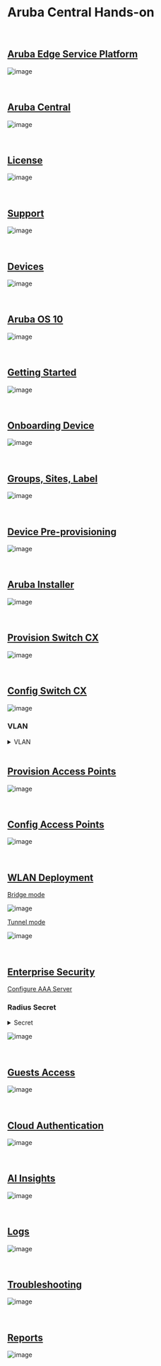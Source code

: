 # Aruba Central Hands-on

<br>

## [Aruba Edge Service Platform](https://www.arubanetworks.com/solutions/aruba-esp/)

![image](https://github.com/aruba-id-edu/guide/assets/137608707/bca1bea6-4ba9-4c44-a4c7-388e061504f8)

<br>

## [Aruba Central](https://www.arubanetworks.com/products/network-management-operations/central/)

![image](https://github.com/aruba-id-edu/guide/assets/137608707/7f300516-5dcd-46a9-9016-c9eb166c4e88)

<br>

## [License](https://www.arubanetworks.com/techdocs/central/latest/content/nms/subscriptions/lic-ovr-lic-typs.htm)

![image](https://github.com/aruba-id-edu/guide/assets/137608707/4baa9c11-b795-4442-b37a-d35981280ecb)

<br>

## [Support](https://www.arubanetworks.com/resource/foundation-care-for-aruba-support-services/)

![image](https://github.com/aruba-id-edu/guide/assets/137608707/81bc6ef9-faa6-4bbf-99ad-d5e8ebf5253a)

<br>

## [Devices](https://www.arubanetworks.com/techdocs/central/latest/content/nms/overview/supported_devices.htm)

![image](https://github.com/aruba-id-edu/guide/assets/137608707/231de688-2e34-4f15-9fe1-b904e27d4cc4)

<br>

## [Aruba OS 10](https://www.arubanetworks.com/resource/aos-10-at-a-glance/)

![image](https://github.com/aruba-id-edu/guide/assets/137608707/95c115f2-6ba2-4a0a-9ebd-39bc01a5aabb)

<br>

## [Getting Started](https://www.arubanetworks.com/techdocs/central/latest/content/nms/get-started/typical_workflow.htm)

![image](https://github.com/aruba-id-edu/guide/assets/137608707/5dbb0dc7-4c4d-4316-a12c-4e9e9daba1b2)

<br>

## [Onboarding Device](https://www.arubanetworks.com/techdocs/central/latest/content/nms/device-prepro/onboard-devices.htm)

![image](https://github.com/aruba-id-edu/guide/assets/137608707/face552f-b152-4923-b283-3766780ac555)

<br>

## [Groups, Sites, Label](https://www.arubanetworks.com/techdocs/central/latest/content/nms/maintenance/network-structure.htm)

![image](https://github.com/aruba-id-edu/guide/assets/137608707/e810b992-d5cc-44cd-a95d-d4e260dafe0d)

<br>

## [Device Pre-provisioning](https://www.arubanetworks.com/techdocs/central/latest/content/nms/device-prepro/device-prepro.htm)
![image](https://github.com/aruba-id-edu/guide/assets/137608707/9463cfb2-3bc5-4b4f-8d87-6bd82b11938a)

<br>

## [Aruba Installer](https://www.arubanetworks.com/techdocs/central/latest/content/nms/install-manager/install-manager.htm)

![image](https://github.com/aruba-id-edu/guide/assets/137608707/471a1a38-b3c6-4d6f-8036-996589d34b39)

<br>

## [Provision Switch CX](https://www.arubanetworks.com/techdocs/central/latest/content/nms/aos-cx/get-started/quick-start-switch-cx.htm)

![image](https://github.com/aruba-id-edu/guide/assets/137608707/d26f90e6-b05f-4d74-8aec-c2e53afaf56a)

<br>

## [Config Switch CX](https://www.arubanetworks.com/techdocs/central/latest/content/nms/aos-cx/cfg/conf-cx-ui-groups.htm)
![image](https://github.com/aruba-id-edu/guide/assets/137608707/a910ceea-a0a2-4439-8f25-018d0f206f55)

### VLAN

<details close>
  <summary>VLAN</summary>
untagged: default
  
  tagged: 24
</details>

<br>

## [Provision Access Points](https://www.arubanetworks.com/techdocs/central/latest/content/aos10x/cfg/aps/aos10-conf_ap.htm)

![image](https://github.com/aruba-id-edu/guide/assets/137608707/91f93505-fa44-4260-b717-696cef54501e)

<br>

## [Config Access Points](https://www.arubanetworks.com/techdocs/central/latest/content/aos10x/cfg/aps/aos10-conf_ap.htm)

![image](https://github.com/aruba-id-edu/guide/assets/137608707/6917809f-f51d-4889-8bff-6a584599a393)

<br>

## [WLAN Deployment](https://www.arubanetworks.com/techdocs/central/latest/content/aos10x/cfg/aps/conf_wlan_ssid.htm)

[Bridge mode](https://www.arubanetworks.com/techdocs/central/latest/content/aos10x/cfg/bridge-mod-dep/cfg-wlan-bridge.htm)

![image](https://github.com/aruba-id-edu/guide/assets/137608707/5b739cf9-e02f-45aa-95e0-29a51e22e255)

[Tunnel mode](https://www.arubanetworks.com/techdocs/central/latest/content/aos10x/cfg/tunnel-mixed-mode-dep/cfg-wlan-overlay.htm)

![image](https://github.com/aruba-id-edu/guide/assets/137608707/dbd0e0eb-878c-4826-9f70-37d6a39eb8b6)

<br>

## [Enterprise Security](https://www.arubanetworks.com/techdocs/central/latest/content/aos10x/cfg/bridge-mod-dep/cfg-security-bridge-ent.htm)

[Configure AAA Server](https://www.arubanetworks.com/techdocs/central/latest/content/aos10x/cfg/bridge-mod-dep/cfg-external-auth.htm)

### Radius Secret

<details close>
  <summary>Secret</summary>
aruba123
</details>

![image](https://github.com/aruba-id-edu/guide/assets/137608707/9a3a4e04-dffb-4958-a85f-905f778e4536)

<br>

## [Guests Access](https://www.arubanetworks.com/techdocs/central/latest/content/nms/landing-pages/guests.htm)

![image](https://github.com/aruba-id-edu/guide/assets/137608707/e01b3278-fc69-4fcb-8404-fe51cf7b50f2)

<br>

## [Cloud Authentication](https://www.arubanetworks.com/techdocs/central/latest/content/nms/policy/ca-overview.htm)

![image](https://github.com/aruba-id-edu/guide/assets/137608707/3cd66cd7-fd14-4877-b021-1428523c5ce0)

<br>

## [AI Insights]([https://www.arubanetworks.com/resource/aiops-solution-overview/](https://www.arubanetworks.com/techdocs/central/latest/content/nms/insights/viewing-insights.htm))

![image](https://github.com/aruba-id-edu/guide/assets/137608707/f0275054-9ca9-4f73-a790-24d1767d309d)

<br>

## [Logs](https://www.arubanetworks.com/techdocs/central/latest/content/nms/alerts/alerts.htm)

![image](https://github.com/aruba-id-edu/guide/assets/137608707/69ab78e6-5781-4f40-9729-fca1283b43e4)

<br>

## [Troubleshooting](https://www.arubanetworks.com/techdocs/central/latest/content/nms/trblshooting-tools/troublehooting-tools.htm)

![image](https://github.com/aruba-id-edu/guide/assets/137608707/3ec7ead7-716e-4c01-ab94-ec42ce5ab4c4)

<br>

## [Reports](https://www.arubanetworks.com/techdocs/central/latest/content/nms/reports/reports.htm)

![image](https://github.com/aruba-id-edu/guide/assets/137608707/6b85d430-233f-46c7-9ca8-0decd12692f5)

